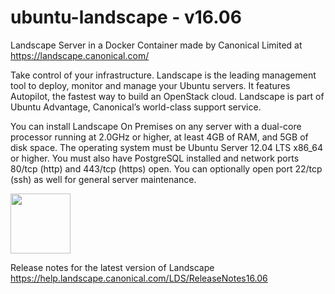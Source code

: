 # ubuntu-landscape - v16.06
Landscape Server in a Docker Container
made by Canonical Limited at https://landscape.canonical.com/

Take control of your infrastructure.
Landscape is the leading management tool to deploy, monitor and manage your Ubuntu servers.
It features Autopilot, the fastest way to build an OpenStack cloud.
Landscape is part of Ubuntu Advantage, Canonical’s world-class support service.

You can install Landscape On Premises on any server with a dual-core processor running at 2.0GHz or higher, 
at least 4GB of RAM, and 5GB of disk space. 
The operating system must be Ubuntu Server 12.04 LTS x86_64 or higher. 
You must also have PostgreSQL installed and network ports 80/tcp (http) and 443/tcp (https) open. 
You can optionally open port 22/tcp (ssh) as well for general server maintenance.

<img src="https://api.jujucharms.com/charmstore/v5/xenial/landscape-server-0/icon.svg" width="96" height="96">

Release notes for the latest version of Landscape
https://help.landscape.canonical.com/LDS/ReleaseNotes16.06



